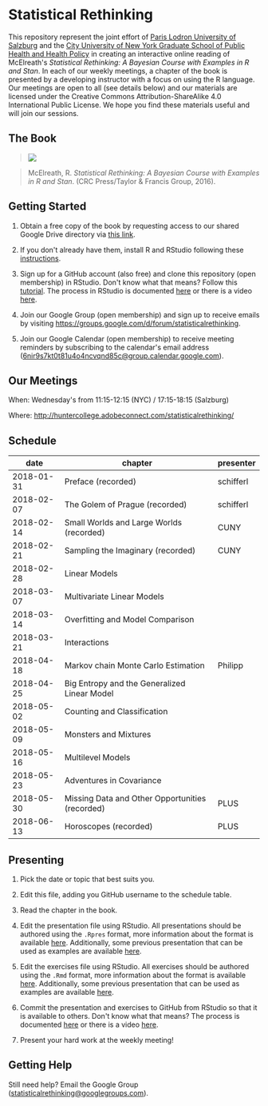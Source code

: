 # Statistical Rethinking

This repository represent the joint effort of [Paris Lodron University of Salzburg](https://www.uni-salzburg.at/index.php?id=52) and the [City University of New York Graduate School of Public Health and Health Policy](http://sph.cuny.edu/) in creating an interactive online reading of McElreath's *Statistical Rethinking: A Bayesian Course with Examples in R and Stan*. In each of our weekly meetings, a chapter of the book is presented by a developing instructor with a focus on using the R language. Our meetings are open to all (see details below) and our materials are licensed under the Creative Commons Attribution-ShareAlike 4.0 International Public License. We hope you find these materials useful and will join our sessions.

## The Book

> ![](https://images.tandf.co.uk/common/jackets/amazon/978148225/9781482253443.jpg)

> McElreath, R. *Statistical Rethinking: A Bayesian Course with Examples in R and Stan*. (CRC Press/Taylor & Francis Group, 2016).

## Getting Started

1. Obtain a free copy of the book by requesting access to our shared Google Drive directory via [this link](https://drive.google.com/drive/folders/1QeWvfe7groIoTXSQdpEfGx-oXASGmrgX?usp=sharing).

2. If you don't already have them, install R and RStudio following these [instructions](https://www.ics.uci.edu/~jutts/110/InstallingRandRStudio.pdf).

3. Sign up for a GitHub account (also free) and clone this repository (open membership) in RStudio. Don't know what that means? Follow this [tutorial](https://try.github.io/levels/1/challenges/1). The process in RStudio is documented [here](https://support.rstudio.com/hc/en-us/articles/200532077-Version-Control-with-Git-and-SVN) or there is a video [here](https://www.rstudio.com/resources/webinars/rstudio-essentials-webinar-series-managing-part-2/).

4. Join our Google Group (open membership) and sign up to receive emails by visiting https://groups.google.com/d/forum/statisticalrethinking.

5. Join our Google Calendar (open membership) to receive meeting reminders by subscribing to the calendar's email address (6nir9s7kt0t81u4o4ncvqnd85c@group.calendar.google.com).


## Our Meetings

When: Wednesday's from 11:15-12:15 (NYC) / 17:15-18:15 (Salzburg)

Where: http://huntercollege.adobeconnect.com/statisticalrethinking/

## Schedule

| date | chapter | presenter |
| ---- | ------- | --------- |
| 2018-01-31 | Preface (recorded) | schifferl |
| 2018-02-07 | The Golem of Prague (recorded) | schifferl |
| 2018-02-14 | Small Worlds and Large Worlds (recorded) | CUNY |
| 2018-02-21 | Sampling the Imaginary (recorded) | CUNY |
| 2018-02-28 | Linear Models |  |
| 2018-03-07 | Multivariate Linear Models |  |
| 2018-03-14 | Overfitting and Model Comparison |  |
| 2018-03-21 | Interactions |  |
| 2018-04-18 | Markov chain Monte Carlo Estimation | Philipp |
| 2018-04-25 | Big Entropy and the Generalized Linear Model |  |
| 2018-05-02 | Counting and Classification |  |
| 2018-05-09 | Monsters and Mixtures |  |
| 2018-05-16 | Multilevel Models |  |
| 2018-05-23 | Adventures in Covariance |  |
| 2018-05-30 | Missing Data and Other Opportunities (recorded) | PLUS |
| 2018-06-13 | Horoscopes (recorded) | PLUS |

## Presenting

1. Pick the date or topic that best suits you.

2. Edit this file, adding you GitHub username to the schedule table.

3. Read the chapter in the book.

4. Edit the presentation file using RStudio. All presentations should be authored using the `.Rpres` format, more information about the format is available [here](https://support.rstudio.com/hc/en-us/articles/200486468). Additionally, some previous presentation that can be used as examples are available [here](https://github.com/waldronlab/The-Art-of-Data-Science).

5. Edit the exercises file using RStudio. All exercises should be authored using the `.Rmd` format, more information about the format is available [here](https://support.rstudio.com/hc/en-us/articles/205368677-R-Markdown-Dynamic-Documents-for-R). Additionally, some previous presentation that can be used as examples are available [here](https://github.com/waldronlab/Book_Club/tree/master/Data%20Analysis%20for%20the%20Life%20Sciences).

6. Commit the presentation and exercises to GitHub from RStudio so that it is available to others. Don't know what that means? The process is documented [here](https://support.rstudio.com/hc/en-us/articles/200532077-Version-Control-with-Git-and-SVN) or there is a video [here](https://www.rstudio.com/resources/webinars/rstudio-essentials-webinar-series-managing-part-2/).

7. Present your hard work at the weekly meeting!

## Getting Help

Still need help? Email the Google Group (statisticalrethinking@googlegroups.com).
